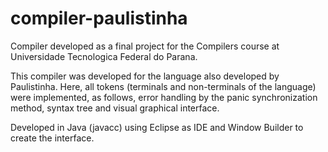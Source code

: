 # compiler-paulistinha

Compiler developed as a final project for the Compilers course at Universidade Tecnologica Federal do Parana.

This compiler was developed for the language also developed by Paulistinha. Here, all tokens (terminals and non-terminals of the language) were implemented, as follows, error handling by the panic synchronization method, syntax tree and visual graphical interface.

Developed in Java (javacc) using Eclipse as IDE and Window Builder to create the interface.
